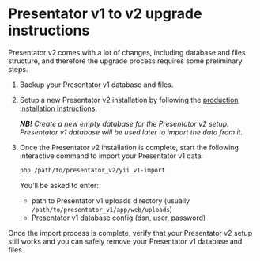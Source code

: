 Presentator v1 to v2 upgrade instructions
======================================================================

Presentator v2 comes with a lot of changes, including database and files structure, and therefore the upgrade process requires some preliminary steps.

1. Backup your Presentator v1 database and files.

2. Setup a new Presentator v2 installation by following the [production installation instructions](README.md#installation).

    ***NB!** Create a new empty database for the Presentator v2 setup. Presentator v1 database will be used later to import the data from it.*

3. Once the Presentator v2 installation is complete, start the following interactive command to import your Presentator v1 data:

    ```bash
    php /path/to/presentator_v2/yii v1-import
    ```

    You'll be asked to enter:

    - path to Presentator v1 uploads directory (usually `/path/to/presentator_v1/app/web/uploads`)
    - Presentator v1 database config (dsn, user, password)

Once the import process is complete, verify that your Presentator v2 setup still works and you can safely remove your Presentator v1 database and files.
